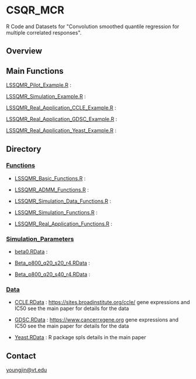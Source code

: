# CSQR_MCR
R Code and Datasets for "Convolution smoothed quantile regression for multiple correlated responses".

## Overview


## Main Functions

[LSSQMR_Pilot_Example.R](https://github.com/Stat-Y/CSQR_MCR/blob/main/LSSQMR_Pilot_Example.R) : 

[LSSQMR_Simulation_Example.R](https://github.com/Stat-Y/CSQR_MCR/blob/main/LSSQMR_Simulation_Example.R) : 

[LSSQMR_Real_Application_CCLE_Example.R](https://github.com/Stat-Y/CSQR_MCR/blob/main/LSSQMR_Real_Application_CCLE_Example.R) : 

[LSSQMR_Real_Application_GDSC_Example.R](https://github.com/Stat-Y/CSQR_MCR/blob/main/LSSQMR_Real_Application_GDSC_Example.R) : 

[LSSQMR_Real_Application_Yeast_Example.R](https://github.com/Stat-Y/CSQR_MCR/blob/main/LSSQMR_Real_Application_Yeast_Example.R) : 

## Directory

### [Functions](https://github.com/Stat-Y/CSQR_MCR/tree/main/Functions)

- [LSSQMR_Basic_Functions.R](https://github.com/Stat-Y/CSQR_MCR/blob/main/Functions/LSSQMR_Basic_Functions.R) :

- [LSSQMR_ADMM_Functions.R](https://github.com/Stat-Y/CSQR_MCR/blob/main/Functions/LSSQMR_ADMM_Functions.R) : 

- [LSSQMR_Simulation_Data_Functions.R](https://github.com/Stat-Y/CSQR_MCR/blob/main/Functions/LSSQMR_Simulation_Data_Functions.R) :

- [LSSQMR_Simulation_Functions.R](https://github.com/Stat-Y/CSQR_MCR/blob/main/Functions/LSSQMR_Simulation_Functions.R) :

- [LSSQMR_Real_Application_Functions.R](https://github.com/Stat-Y/CSQR_MCR/blob/main/Functions/LSSQMR_Real_Application_Functions.R) :

### [Simulation_Parameters](https://github.com/Stat-Y/CSQR_MCR/tree/main/Simulation_Parameters)

- [beta0.RData](https://github.com/Stat-Y/CSQR_MCR/blob/main/Simulation_Parameters/beta0.RData) : 

- [Beta_p800_q20_s20_r4.RData](https://github.com/Stat-Y/CSQR_MCR/blob/main/Simulation_Parameters/Beta_p800_q20_s20_r4.RData) :

- [Beta_p800_q20_s40_r4.RData](https://github.com/Stat-Y/CSQR_MCR/blob/main/Simulation_Parameters/Beta_p800_q20_s40_r4.RData) : 

### [Data](https://github.com/Stat-Y/CSQR_MCR/tree/main/Data)

- [CCLE.RData](https://github.com/Stat-Y/CSQR_MCR/blob/main/Data/CCLE.RData) : https://sites.broadinstitute.org/ccle/ gene expressions and IC50 see the main paper for details for the data

- [GDSC.RData](https://github.com/Stat-Y/CSQR_MCR/blob/main/Data/GDSC.RData) : https://www.cancerrxgene.org gene expressions and IC50 see the main paper for details for the data

- [Yeast.RData](https://github.com/Stat-Y/CSQR_MCR/blob/main/Data/Yeast.RData) : R package spls details in the main paper

## Contact
youngjin@vt.edu
